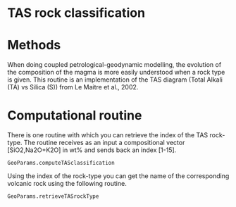 # TAS rock classification

# Methods
When doing coupled petrological-geodynamic modelling, the evolution of the composition of the magma is more easily understood when a rock type is given. This routine is an implementation of the TAS diagram (Total Alkali (TA) vs Silica (S)) from Le Maitre et al., 2002.


# Computational routine
There is one routine with which you can retrieve the index of the TAS rock-type. The routine receives as an input a compositional vector [SiO2,Na2O+K2O] in wt% and sends back an index [1-15].
        

```@docs
GeoParams.computeTASclassification
```

Using the index of the rock-type you can get the name of the corresponding volcanic rock using the following routine.


```@docs
GeoParams.retrieveTASrockType
```